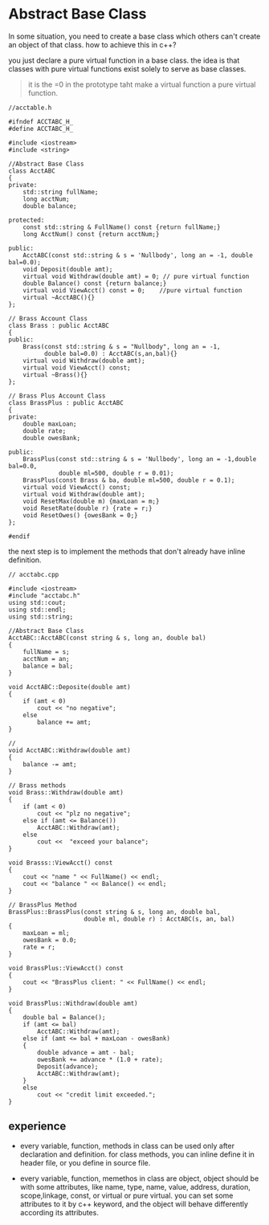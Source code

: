 # Abstract Base Class
In some situation, you need to create a base class which others can't create an object of that class.   how to achieve this in c++?

you just declare a pure virtual function in a base class. the idea is that classes with pure virtual functions exist solely to serve as base classes.
> it is the =0 in the prototype taht make a virtual function a pure virtual function.

~~~
//acctable.h

#ifndef ACCTABC_H_
#define ACCTABC_H_

#include <iostream>
#include <string>

//Abstract Base Class
class AcctABC
{
private:
    std::string fullName;
    long acctNum;
    double balance;

protected:
    const std::string & FullName() const {return fullName;}
    long AcctNum() const {return acctNum;}
 
public:
    AcctABC(const std::string & s = 'Nullbody', long an = -1, double bal=0.0);
    void Deposit(double amt);
    virtual void Withdraw(double amt) = 0; // pure virtual function
    double Balance() const {return balance;}
    virtual void ViewAcct() const = 0;    //pure virtual function
    virtual ~AcctABC(){}
};

// Brass Account Class
class Brass : public AcctABC
{
public:
    Brass(const std::string & s = "Nullbody", long an = -1, 
          double bal=0.0) : AcctABC(s,an,bal){}
    virtual void Withdraw(double amt);
    virtual void ViewAcct() const;
    virtual ~Brass(){}
};

// Brass Plus Account Class
class BrassPlus : public AcctABC
{
private:
    double maxLoan;
    double rate;
    double owesBank;

public:
    BrassPlus(const std::string & s = 'Nullbody', long an = -1,double bal=0.0,
              double ml=500, double r = 0.01);
    BrassPlus(const Brass & ba, double ml=500, double r = 0.1);
    virtual void ViewAcct() const;
    virtual void Withdraw(double amt);
    void ResetMax(double m) {maxLoan = m;}
    void ResetRate(double r) {rate = r;}
    void ResetOwes() {owesBank = 0;}
};

#endif
~~~

the next step is to implement the methods that don't already have inline definition.

~~~
// acctabc.cpp

#include <iostream>
#include "acctabc.h"
using std::cout;
using std::endl;
using std::string;

//Abstract Base Class
AcctABC::AcctABC(const string & s, long an, double bal)
{
    fullName = s;
    acctNum = an;
    balance = bal;
}

void AcctABC::Deposite(double amt)
{
    if (amt < 0)
        cout << "no negative";
    else
        balance += amt;
}

// 
void AcctABC::Withdraw(double amt)
{
    balance -= amt;
}

// Brass methods
void Brass::Withdraw(double amt)
{
    if (amt < 0)
        cout << "plz no negative";
    else if (amt <= Balance())
        AcctABC::Withdraw(amt);
    else
        cout <<  "exceed your balance";
}

void Brasss::ViewAcct() const
{
    cout << "name " << FullName() << endl;
    cout << "balance " << Balance() << endl;
}

// BrassPlus Method
BrassPlus::BrassPlus(const string & s, long an, double bal,
                     double ml, double r) : AcctABC(s, an, bal)
{
    maxLoan = ml;
    owesBank = 0.0;
    rate = r;
}

void BrassPlus::ViewAcct() const
{
    cout << "BrassPlus client: " << FullName() << endl;
}

void BrassPlus::Withdraw(double amt)
{
    double bal = Balance();
    if (amt <= bal)
        AcctABC::Withdraw(amt);
    else if (amt <= bal + maxLoan - owesBank)
    {
        double advance = amt - bal;
        owesBank += advance * (1.0 + rate);
        Deposit(advance);
        AcctABC::Withdraw(amt);
    }
    else
        cout << "credit limit exceeded.";
}
~~~


## experience
* every variable, function, methods in class can be used only after declaration and definition. for class methods, you can inline define it in header file, or you define in source file.

* every variable, function, memethos in class are object, object should be with some attributes, like name, type, name, value, address, duration, scope,linkage, const, or virtual or pure virtual. you can set some attributes to it by c++ keyword, and the object will behave differently according its attributes.


